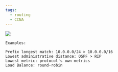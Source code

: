```yaml
---
tags:
  - routing
  - CCNA
---
```


![](Screenshot%20from%202023-12-27%2017-09-30.png)

```
Examples: 

Prefix longest match: 10.0.0.0/24 > 10.0.0.0/16
Lowest administrative distance: OSPF > RIP
Lowest metric: protocol's own metrics
Load Balance: round-robin
```